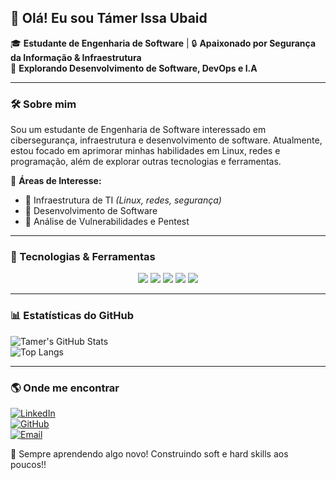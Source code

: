 ## 👋 Olá! Eu sou Támer Issa Ubaid  
🎓 **Estudante de Engenharia de Software** | 🔒 **Apaixonado por Segurança da Informação & Infraestrutura**  
🚀 **Explorando Desenvolvimento de Software, DevOps e I.A**  

---

### 🛠️ Sobre mim  
Sou um estudante de Engenharia de Software interessado em cibersegurança, infraestrutura e desenvolvimento de software. Atualmente, estou focado em aprimorar minhas habilidades em Linux, redes e programação, além de explorar outras tecnologias e ferramentas.

📍 **Áreas de Interesse:**  
- 🔹 Infraestrutura de TI *(Linux, redes, segurança)*  
- 🔹 Desenvolvimento de Software  
- 🔹 Análise de Vulnerabilidades e Pentest  

---

### 🚀 Tecnologias & Ferramentas  
<p align="center">
  <img src="https://img.shields.io/badge/Linux-%23FCC624?style=for-the-badge&logo=linux&logoColor=black" />
  <img src="https://img.shields.io/badge/Shell_Script-%23121011?style=for-the-badge&logo=gnu-bash&logoColor=white" />
  <img src="https://img.shields.io/badge/Python-%233776AB?style=for-the-badge&logo=python&logoColor=white" />
  <img src="https://img.shields.io/badge/Git-%23F05032?style=for-the-badge&logo=git&logoColor=white" />
  <img src="https://img.shields.io/badge/SQL-%23007ACC?style=for-the-badge&logo=sqlite&logoColor=white" />
</p>

---

### 📊 Estatísticas do GitHub  
![Tamer's GitHub Stats](https://github-readme-stats.vercel.app/api?username=TamerIssaUbaid&show_icons=true&theme=tokyonight)  
![Top Langs](https://github-readme-stats.vercel.app/api/top-langs/?username=TamerIssaUbaid&layout=compact&theme=tokyonight)  

---

### 🌎 Onde me encontrar  
[![LinkedIn](https://img.shields.io/badge/LinkedIn-%230077B5?style=for-the-badge&logo=linkedin&logoColor=white)](https://www.linkedin.com/in/tamerissaubaid/)  
[![GitHub](https://img.shields.io/badge/GitHub-%23121011?style=for-the-badge&logo=github&logoColor=white)](https://github.com/TamerIssaUbaid)  
[![Email](https://img.shields.io/badge/Email-%23D14836?style=for-the-badge&logo=gmail&logoColor=white)](mailto:seuemail@example.com)  

🚀 Sempre aprendendo algo novo! Construindo soft e hard skills aos poucos!!


